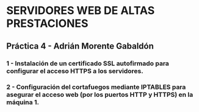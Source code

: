 # SERVIDORES WEB DE ALTAS PRESTACIONES
## Práctica 4 - Adrián Morente Gabaldón

### 1 - Instalación de un certificado SSL autofirmado para configurar el acceso HTTPS a los servidores.



### 2 - Configuración del cortafuegos mediante IPTABLES para asegurar el acceso web (por los puertos HTTP y HTTPS) en la máquina 1.

